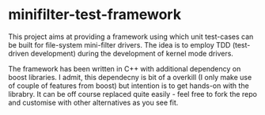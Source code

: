 # minifilter-test-framework
This project aims at providing a framework using which unit test-cases can be built for file-system mini-filter drivers. The idea is to employ TDD (test-driven development) during the development of kernel mode drivers.

The framework has been written in C++ with additional dependency on boost libraries. I admit, this dependecny is bit of a overkill (I only make use of couple of features from boost) but intention is to get hands-on with the librabry. It can be off course replaced quite easily - feel free to fork the repo and customise with other alternatives as you see fit.

<Why this project>
<How to use this project>
<Example>
 
